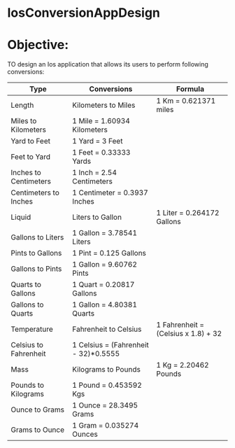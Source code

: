 # IosConversionAppDesign

# Objective:
TO design an Ios application that allows its users to perform following conversions:


Type |Conversions | Formula
--- | --- | --- 
Length | Kilometers to Miles | 1 Km = 0.621371 miles 
| Miles to Kilometers | 1 Mile = 1.60934 Kilometers
| Yard to Feet | 1 Yard = 3 Feet
| Feet to Yard | 1 Feet = 0.33333 Yards
| Inches to Centimeters | 1 Inch = 2.54 Centimeters
| Centimeters to Inches | 1 Centimeter = 0.3937 Inches
Liquid| Liters to Gallon|  1 Liter = 0.264172 Gallons
| Gallons to Liters | 1 Gallon = 3.78541 Liters
| Pints to Gallons | 1 Pint = 0.125 Gallons
| Gallons to Pints | 1 Gallon = 9.60762 Pints
| Quarts to Gallons | 1 Quart = 0.20817 Gallons
| Gallons to Quarts | 1 Gallon = 4.80381 Quarts
Temperature | Fahrenheit to Celsius | 1 Fahrenheit = (Celsius x 1.8) + 32
| Celsius to Fahrenheit | 1 Celsius = (Fahrenheit - 32)*0.5555
Mass | Kilograms to Pounds | 1 Kg = 2.20462 Pounds
| Pounds to Kilograms | 1 Pound = 0.453592 Kgs
| Ounce to Grams | 1 Ounce = 28.3495 Grams
| Grams to Ounce | 1 Gram = 0.035274 Ounces
